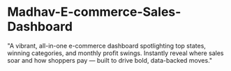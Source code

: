 # Madhav-E-commerce-Sales-Dashboard
"A vibrant, all-in-one e-commerce dashboard spotlighting top states, winning categories, and monthly profit swings. Instantly reveal where sales soar and how shoppers pay — built to drive bold, data-backed moves." 
